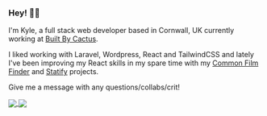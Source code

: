 ### Hey! ✌🏼

I'm Kyle, a full stack web developer based in Cornwall, UK currently working at <a href="https://github.com/builtbycactus">Built By Cactus</a>. 

I liked working with Laravel, Wordpress, React and TailwindCSS and lately I've been improving my React skills in my spare time with my <a href="https://github.com/kyleshepherd/common-film-finder">Common Film Finder</a> and <a href="https://github.com/kyleshepherd/spotify-analyser">Statify</a> projects.

Give me a message with any questions/collabs/crit!

<a href="https://github.com/anuraghazra/github-readme-stats">
  <img align="center" src="https://github-readme-stats.vercel.app/api/top-langs/?username=kyleshepherd&layout=compact" />
</a>
<a href="https://github.com/anuraghazra/github-readme-stats">
  <img align="center" src="https://github-readme-stats.vercel.app/api?username=kyleshepherd&count_private=true&show_icons=true" />
</a>
